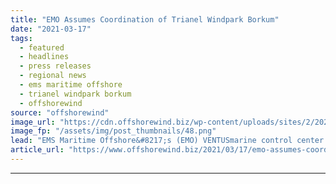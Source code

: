 ```yaml
---
title: "EMO Assumes Coordination of Trianel Windpark Borkum"
date: "2021-03-17"
tags: 
  - featured
  - headlines
  - press releases
  - regional news
  - ems maritime offshore
  - trianel windpark borkum
  - offshorewind
source: "offshorewind"
image_url: "https://cdn.offshorewind.biz/wp-content/uploads/sites/2/2021/03/17091004/EMO-Assumes-Coordination-of-Trianel-Windpark-Borkum.png"
image_fp: "/assets/img/post_thumbnails/48.png"
lead: "EMS Maritime Offshore&#8217;s (EMO) VENTUSmarine control center has assumed coordination of the Trianel Windpark"
article_url: "https://www.offshorewind.biz/2021/03/17/emo-assumes-coordination-of-trianel-windpark-borkum/"
---
```


---
